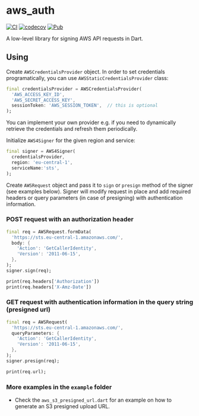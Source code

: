 # aws_auth

[![CI](https://github.com/jakub-bacic/aws_auth/workflows/CI/badge.svg?branch=master)](https://github.com/jakub-bacic/aws_auth/actions?query=workflow%3ACI+branch%3Amaster) 
[![codecov](https://codecov.io/gh/jakub-bacic/aws_auth/branch/master/graph/badge.svg?token=AJ39TH4ESN)](https://codecov.io/gh/jakub-bacic/aws_auth)
[![Pub](https://img.shields.io/pub/v/aws_auth.svg?style=flat-square)](https://pub.dartlang.org/packages/aws_auth)

A low-level library for signing AWS API requests in Dart.

## Using

Create `AWSCredentialsProvider` object. In order to set credentials programatically, you can
use `AWSStaticCredentialsProvider` class:

```dart
final credentialsProvider = AWSCredentialsProvider(
  'AWS_ACCESS_KEY_ID',
  'AWS_SECRET_ACCESS_KEY',
  sessionToken: 'AWS_SESSION_TOKEN',  // this is optional
);
```

You can implement your own provider e.g. if you need to dynamically retrieve the credentials
and refresh them periodically.

Initialize `AWS4Signer` for the given region and service:

```dart
final signer = AWS4Signer(
  credentialsProvider, 
  region: 'eu-central-1', 
  serviceName:'sts',
);
```

Create `AWSRequest` object and pass it to `sign` or `presign` method of the 
signer (see examples below). Signer will modify request in place and add
required headers or query parameters (in case of presigning) with authentication
information.

### POST request with an authorization header

```dart
final req = AWSRequest.formData(
  'https://sts.eu-central-1.amazonaws.com/',
  body: {
    'Action': 'GetCallerIdentity',
    'Version': '2011-06-15',
  },
);
signer.sign(req);

print(req.headers['Authorization'])
print(req.headers['X-Amz-Date'])
```

### GET request with authentication information in the query string (presigned url)

```dart
final req = AWSRequest(
  'https://sts.eu-central-1.amazonaws.com/',
  queryParameters: {
    'Action': 'GetCallerIdentity',
    'Version': '2011-06-15',
  },
);
signer.presign(req);

print(req.url);
```

### More examples in the `example` folder
* Check the `aws_s3_presigned_url.dart` for an example on how to generate an S3 presigned upload URL.
